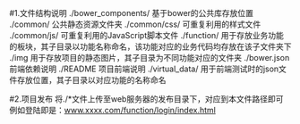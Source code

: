 #1.文件结构说明
   ./bower_components/    基于bower的公共库存放位置
   ./common/    公共静态资源文件夹
       ./common/css/    可重复利用的样式文件
       ./common/js/     可重复利用的JavaScript脚本文件
   ./function/    用于存放业务功能的板块，其子目录以功能名称命名，该功能对应的业务代码均存放在该子文件夹下
   ./img    用于存放项目的静态图片，其子目录为不同功能对应的文件夹
   ./bower.json   前端依赖说明
   ./README    项目前端说明
   ./virtual_data/    用于前端测试时的json文件存放位置，其子目录以对应功能的名称命名

#2.项目发布
    将./*文件上传至web服务器的发布目录下，对应到本文件路径即可 例如登陆即是：www.xxxx.com/function/login/index.html
